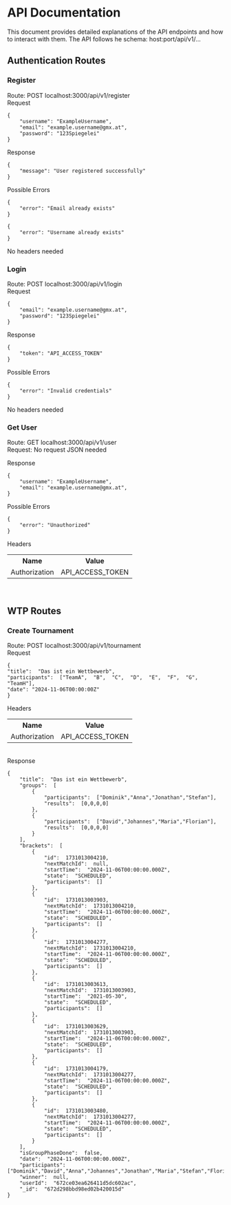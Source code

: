 
# API Documentation

This document provides detailed explanations of the API endpoints and how to interact with them.
The API follows he schema: host:port/api/v1/...

## Authentication Routes

### Register

Route: POST localhost:3000/api/v1/register<br>
Request<br>
```
{
    "username": "ExampleUsername",
    "email": "example.username@gmx.at",
    "password": "123Spiegelei"
}
```

Response<br>
```
{
    "message": "User registered successfully"
}
```

Possible Errors<br>
```
{
    "error": "Email already exists"
}
```
```
{
    "error": "Username already exists"
}
```
No headers needed

### Login

Route: POST localhost:3000/api/v1/login<br>
Request<br>
```
{
    "email": "example.username@gmx.at",
    "password": "123Spiegelei"
}
```

Response<br>
```
{
    "token": "API_ACCESS_TOKEN"
}
```

Possible Errors<br>
```
{
    "error": "Invalid credentials"
}
```

No headers needed

### Get User


Route: GET localhost:3000/api/v1/user<br>
Request: No request JSON needed

Response<br>
```
{
    "username": "ExampleUsername",
    "email": "example.username@gmx.at",
}
```

Possible Errors<br>
```
{
    "error": "Unauthorized"
}
```

Headers<br>
<table> 
<tr> 
<th>Name</th> <th>Value</th>
</tr> 
<tr> 
<td>Authorization</td> <td>API_ACCESS_TOKEN </td>
</table>
<br>

## WTP Routes

### Create Tournament

Route: POST localhost:3000/api/v1/tournament<br> 
Request<br>

```
{
"title":  "Das ist ein Wettbewerb",
"participants":  ["TeamA",  "B",  "C",  "D",  "E",  "F",  "G",  "TeamH"],
"date": "2024-11-06T00:00:00Z"
}
```

Headers<br>
<table> 
<tr> 
<th>Name</th> <th>Value</th>
</tr> 
<tr> 
<td>Authorization</td> <td>API_ACCESS_TOKEN </td>
</table>
<br>
Response<br>

```
{
	"title":  "Das ist ein Wettbewerb",
	"groups":  [
		{
			"participants":  ["Dominik","Anna","Jonathan","Stefan"],
			"results":  [0,0,0,0]
		},
		{
			"participants":  ["David","Johannes","Maria","Florian"],
			"results":  [0,0,0,0]
		}
	],
	"brackets":  [
		{
			"id":  1731013004210,
			"nextMatchId":  null,
			"startTime":  "2024-11-06T00:00:00.000Z",
			"state":  "SCHEDULED",
			"participants":  []
		},
		{
			"id":  1731013003903,
			"nextMatchId":  1731013004210,
			"startTime":  "2024-11-06T00:00:00.000Z",
			"state":  "SCHEDULED",
			"participants":  []
		},
		{
			"id":  1731013004277,
			"nextMatchId":  1731013004210,
			"startTime":  "2024-11-06T00:00:00.000Z",
			"state":  "SCHEDULED",
			"participants":  []
		},
		{
			"id":  1731013003613,
			"nextMatchId":  1731013003903,
			"startTime":  "2021-05-30",
			"state":  "SCHEDULED",
			"participants":  []
		},
		{
			"id":  1731013003629,
			"nextMatchId":  1731013003903,
			"startTime":  "2024-11-06T00:00:00.000Z",
			"state":  "SCHEDULED",
			"participants":  []
		},
		{
			"id":  1731013004179,
			"nextMatchId":  1731013004277,
			"startTime":  "2024-11-06T00:00:00.000Z",
			"state":  "SCHEDULED",
			"participants":  []
		},
		{
			"id":  1731013003480,
			"nextMatchId":  1731013004277,
			"startTime":  "2024-11-06T00:00:00.000Z",
			"state":  "SCHEDULED",
			"participants":  []
		}
	],
	"isGroupPhaseDone":  false,
	"date":  "2024-11-06T00:00:00.000Z",
	"participants":  ["Dominik","David","Anna","Johannes","Jonathan","Maria","Stefan","Florian"],
	"winner":  null,
	"userId":  "672ce03ea626411d5dc602ac",
	"_id":  "672d298bbd98ed02b420015d"
}
```
